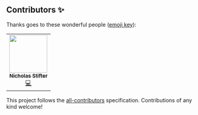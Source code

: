 ## Contributors ✨

Thanks goes to these wonderful people ([emoji key](https://allcontributors.org/docs/en/emoji-key)):

<!-- ALL-CONTRIBUTORS-LIST:START - Do not remove or modify this section -->
<!-- prettier-ignore-start -->
<!-- markdownlint-disable -->
<table>
  <tr>
    <td align="center"><a href="https://github.com/NStifter"><img src="https://avatars.githubusercontent.com/u/16758029?v=4?s=100" width="100px;" alt=""/><br /><sub><b>Nicholas Stifter</b></sub></a><br /><a href="https://github.com/kernoelpanic/sccc/commits?author=NStifter" title="Code">💻</a></td>
  </tr>
</table>

<!-- markdownlint-restore -->
<!-- prettier-ignore-end -->

<!-- ALL-CONTRIBUTORS-LIST:END -->

This project follows the [all-contributors](https://github.com/all-contributors/all-contributors) specification. Contributions of any kind welcome!
